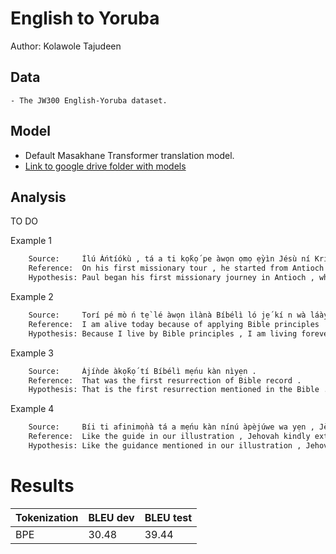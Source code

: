 # English to Yoruba

Author: Kolawole Tajudeen

## Data

	- The JW300 English-Yoruba dataset.

## Model

- Default Masakhane Transformer translation model.
- [Link to google drive folder with models](https://drive.google.com/open?id=1W6XW7ldm2OjPmBsM-PGI25FShYoITd5W)

## Analysis

TO DO

Example 1
```sh
	Source:     Ìlú Áńtíókù , tá a ti kọ́kọ́ pe àwọn ọmọ ẹ̀yìn Jésù ní Kristẹni , ni Pọ́ọ̀lù ti bẹ̀rẹ̀ ìrìn àjò míṣọ́nnárì rẹ̀ àkọ́kọ́ .
	Reference:  On his first missionary tour , he started from Antioch , where Jesus ’ followers were first called Christians .
	Hypothesis: Paul began his first missionary journey in Antioch , who was called Christians .
```

Example 2
```sh
	Source:     Torí pé mò ń tẹ̀ lé àwọn ìlànà Bíbélì ló jẹ́ kí n wà láàyè títí dòní
	Reference:  I am alive today because of applying Bible principles
	Hypothesis: Because I live by Bible principles , I am living forever
```

Example 3
```sh
	Source:     Àjíǹde àkọ́kọ́ tí Bíbélì mẹ́nu kàn nìyẹn .
	Reference:  That was the first resurrection of Bible record .
	Hypothesis: That is the first resurrection mentioned in the Bible .
```

Example 4
```sh
	Source:     Bíi ti afinimọ̀nà tá a mẹ́nu kàn nínú àpèjúwe wa yẹn , Jèhófà sọ pé òun máa ran àwọn tó bá fẹ́ bá òun rìn lọ́wọ́ , ó sì ní kí wọ́n wá bá òun dọ́rẹ̀ẹ́ .
	Reference:  Like the guide in our illustration , Jehovah kindly extends his helping hand and his friendship to those who seek to walk with him .
	Hypothesis: Like the guidance mentioned in our illustration , Jehovah said that he would help those who want to walk with him and invite them to come to him .
```

# Results

Tokenization | BLEU dev | BLEU test
--- | --- | ---
BPE| 30.48 | 39.44

